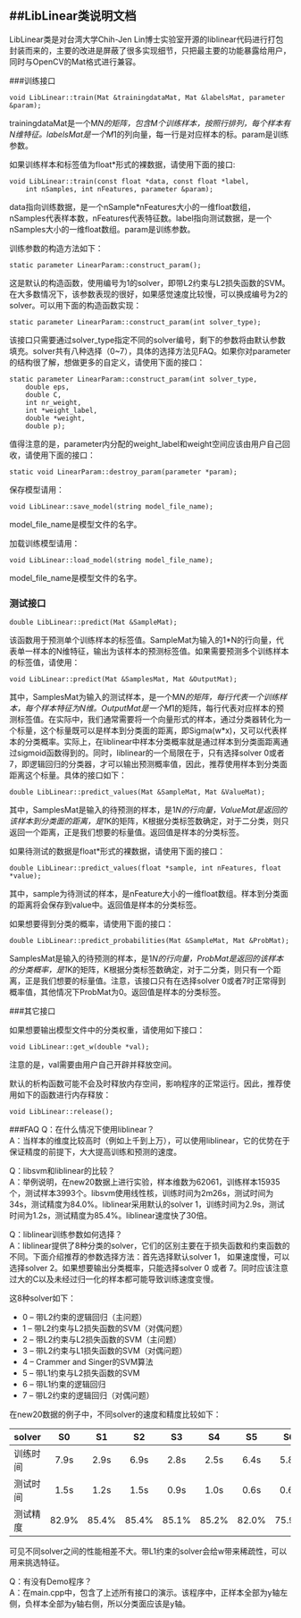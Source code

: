 ##LibLinear类说明文档
---
LibLinear类是对台湾大学Chih-Jen Lin博士实验室开源的liblinear代码进行打包封装而来的，主要的改进是屏蔽了很多实现细节，只把最主要的功能暴露给用户，同时与OpenCV的Mat格式进行兼容。

###训练接口

```
void LibLinear::train(Mat &trainingdataMat, Mat &labelsMat, parameter &param);
```

trainingdataMat是一个M*N的矩阵，包含M个训练样本，按照行排列，每个样本有N维特征。labelsMat是一个M*1的列向量，每一行是对应样本的标。param是训练参数。

如果训练样本和标签值为float*形式的裸数据，请使用下面的接口:

```
void LibLinear::train(const float *data, const float *label,
    int nSamples, int nFeatures, parameter &param);
```

data指向训练数据，是一个nSample*nFeatures大小的一维float数组，nSamples代表样本数，nFeatures代表特征数。label指向测试数据，是一个nSamples大小的一维float数组。param是训练参数。

训练参数的构造方法如下：

```
static parameter LinearParam::construct_param();
```

这是默认的构造函数，使用编号为1的solver，即带L2约束与L2损失函数的SVM。在大多数情况下，该参数表现的很好，如果感觉速度比较慢，可以换成编号为2的solver。可以用下面的构造函数实现：

```
static parameter LinearParam::construct_param(int solver_type);
```

该接口只需要通过solver_type指定不同的solver编号，剩下的参数将由默认参数填充。solver共有八种选择（0~7），具体的选择方法见FAQ。如果你对parameter的结构很了解，想做更多的自定义，请使用下面的接口：

```
static parameter LinearParam::construct_param(int solver_type,
    double eps,
    double C,
    int nr_weight,
    int *weight_label,
    double *weight,
    double p);
```

值得注意的是，parameter内分配的weight_label和weight空间应该由用户自己回收，请使用下面的接口：

```
static void LinearParam::destroy_param(parameter *param);
```

保存模型请用：

```
void LibLinear::save_model(string model_file_name);
```

model_file_name是模型文件的名字。

加载训练模型请用：

```
void LibLinear::load_model(string model_file_name);
```

model_file_name是模型文件的名字。

### 测试接口

```
double LibLinear::predict(Mat &SampleMat);
```

该函数用于预测单个训练样本的标签值。SampleMat为输入的1*N的行向量，代表单一样本的N维特征，输出为该样本的预测标签值。如果需要预测多个训练样本的标签值，请使用：

```
void LibLinear::predict(Mat &SamplesMat, Mat &OutputMat);
```

其中，SamplesMat为输入的测试样本，是一个M*N的矩阵，每行代表一个训练样本，每个样本特征为N维。OutputMat是一个M*1的矩阵，每行代表对应样本的预测标签值。在实际中，我们通常需要将一个向量形式的样本，通过分类器转化为一个标量，这个标量既可以是样本到分类面的距离，即Sigma(w*x)，又可以代表样本的分类概率。实际上，在liblinear中样本分类概率就是通过样本到分类面距离通过sigmoid函数得到的。同时，liblinear的一个局限在于，只有选择solver 0或者7，即逻辑回归的分类器，才可以输出预测概率值，因此，推荐使用样本到分类面距离这个标量。具体的接口如下：

```
double LibLinear::predict_values(Mat &SampleMat, Mat &ValueMat);
```

其中，SamplesMat是输入的待预测的样本，是1*N的行向量，ValueMat是返回的该样本到分类面的距离，是1*K的矩阵，K根据分类标签数确定，对于二分类，则只返回一个距离，正是我们想要的标量值。返回值是样本的分类标签。

如果待测试的数据是float*形式的裸数据，请使用下面的接口：

```
double LibLinear::predict_values(float *sample, int nFeatures, float *value);
```

其中，sample为待测试的样本，是nFeature大小的一维float数组。样本到分类面的距离将会保存到value中。返回值是样本的分类标签。

如果想要得到分类的概率，请使用下面的接口：

```
double LibLinear::predict_probabilities(Mat &SampleMat, Mat &ProbMat);
```

SamplesMat是输入的待预测的样本，是1*N的行向量，ProbMat是返回的该样本的分类概率，是1*K的矩阵，K根据分类标签数确定，对于二分类，则只有一个距离，正是我们想要的标量值。注意，该接口只有在选择solver 0或者7时正常得到概率值，其他情况下ProbMat为0。返回值是样本的分类标签。

###其它接口

如果想要输出模型文件中的分类权重，请使用如下接口：

```
void LibLinear::get_w(double *val);
```

注意的是，val需要由用户自己开辟并释放空间。

默认的析构函数可能不会及时释放内存空间，影响程序的正常运行。因此，推荐使用如下的函数进行内存释放：

```
void LibLinear::release();
```

###FAQ
Q：在什么情况下使用liblinear？  
A：当样本的维度比较高时（例如上千到上万），可以使用liblinear，它的优势在于保证精度的前提下，大大提高训练和预测的速度。

Q：libsvm和liblinear的比较？  
A：举例说明，在new20数据上进行实验，样本维数为62061，训练样本15935个，测试样本3993个。libsvm使用线性核，训练时间为2m26s，测试时间为34s，测试精度为84.0%。liblinear采用默认的solver 1，训练时间为2.9s，测试时间为1.2s，测试精度为85.4%。liblinear速度快了30倍。

Q：liblinear训练参数如何选择？  
A：liblinear提供了8种分类的solver，它们的区别主要在于损失函数和约束函数的不同。下面介绍推荐的参数选择方法：首先选择默认solver 1， 如果速度慢，可以选择solver 2。如果想要输出分类概率，只能选择solver 0 或者 7。同时应该注意过大的C以及未经过归一化的样本都可能导致训练速度变慢。

这8种solver如下：

* 0 – 带L2约束的逻辑回归（主问题）
* 1 – 带L2约束与L2损失函数的SVM（对偶问题）
* 2 – 带L2约束与L2损失函数的SVM（主问题）
* 3 – 带L2约束与L1损失函数的SVM（对偶问题）
* 4 – Crammer and Singer的SVM算法
* 5 – 带L1约束与L2损失函数的SVM
* 6 – 带L1约束的逻辑回归
* 7 – 带L2约束的逻辑回归（对偶问题）

在new20数据的例子中，不同solver的速度和精度比较如下：

| solver | S0 | S1 | S2 | S3 | S4 | S5 | S6 | S7 |
|--------|:------:|:------:|:------:|:------:|:------:|:------:|:------:|:------:|
| 训练时间 | 7.9s | 2.9s | 6.9s | 2.8s | 2.5s | 6.4s | 5.8s | 3.7s |
| 测试时间 | 1.5s | 1.2s | 1.5s | 0.9s | 1.0s | 0.6s | 0.6s | 1.5s |
| 测试精度 | 82.9% | 85.4% | 85.4% | 85.1% | 85.2% | 82.0% | 75.9% | 82.9% |

可见不同solver之间的性能相差不大。带L1约束的solver会给w带来稀疏性，可以用来挑选特征。

Q：有没有Demo程序？  
A：在main.cpp中，包含了上述所有接口的演示。该程序中，正样本全部为y轴左侧，负样本全部为y轴右侧，所以分类面应该是y轴。
